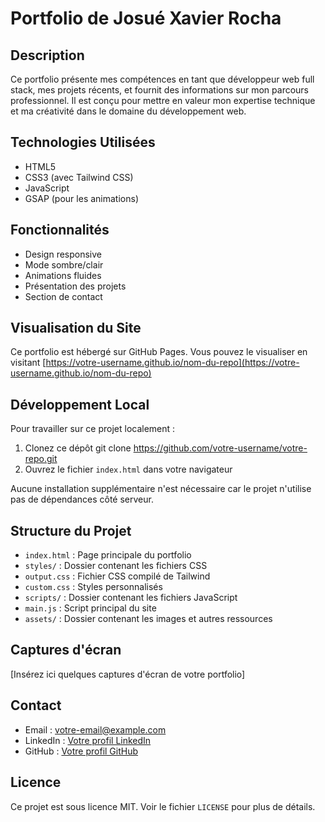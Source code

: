 # Portfolio de Josué Xavier Rocha

## Description

Ce portfolio présente mes compétences en tant que développeur web full stack, mes projets récents, et fournit des informations sur mon parcours professionnel. Il est conçu pour mettre en valeur mon expertise technique et ma créativité dans le domaine du développement web.

## Technologies Utilisées

- HTML5
- CSS3 (avec Tailwind CSS)
- JavaScript
- GSAP (pour les animations)

## Fonctionnalités

- Design responsive
- Mode sombre/clair
- Animations fluides
- Présentation des projets
- Section de contact

## Visualisation du Site

Ce portfolio est hébergé sur GitHub Pages. Vous pouvez le visualiser en visitant [https://votre-username.github.io/nom-du-repo](https://votre-username.github.io/nom-du-repo)

## Développement Local

Pour travailler sur ce projet localement :

1. Clonez ce dépôt
   git clone https://github.com/votre-username/votre-repo.git
2. Ouvrez le fichier `index.html` dans votre navigateur

Aucune installation supplémentaire n'est nécessaire car le projet n'utilise pas de dépendances côté serveur.

## Structure du Projet

- `index.html` : Page principale du portfolio
- `styles/` : Dossier contenant les fichiers CSS
- `output.css` : Fichier CSS compilé de Tailwind
- `custom.css` : Styles personnalisés
- `scripts/` : Dossier contenant les fichiers JavaScript
- `main.js` : Script principal du site
- `assets/` : Dossier contenant les images et autres ressources

## Captures d'écran

[Insérez ici quelques captures d'écran de votre portfolio]

## Contact

- Email : votre-email@example.com
- LinkedIn : [Votre profil LinkedIn](https://www.linkedin.com/in/votre-profil)
- GitHub : [Votre profil GitHub](https://github.com/votre-username)

## Licence

Ce projet est sous licence MIT. Voir le fichier `LICENSE` pour plus de détails.
